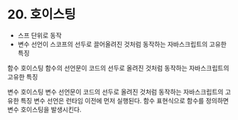 # 20. 호이스팅

- 스프 단위로 동작
- 변수 선언이 스코프의 선두로 끌어올려진 것처럼 동작하는 자바스크립트의 고유한 특징

함수 호이스팅
함수의 선언문이 코드의 선두로 올려진 것처럼 동작하는 자바스크립트의 고유한 특징

변수 호이스팅
변수 선언문이 코드의 선두로 올려진 것처럼 동작하는 자바스크립트의 고유한 특징
변수 선언은 런타임 이전에 먼저 실행된다.
함수 표현식으로 함수를 정의하면 변수 호이스팅을 발생시킨다.